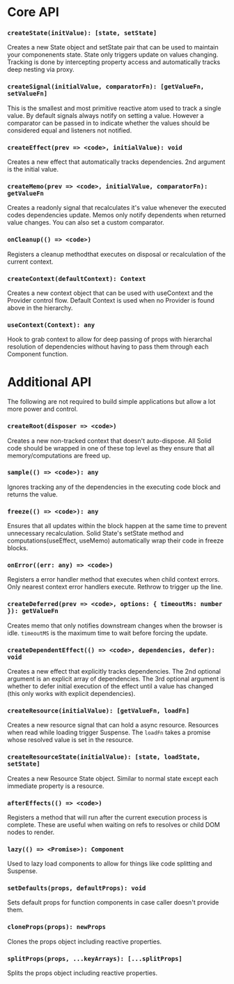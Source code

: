 # Core API

### `createState(initValue): [state, setState]`

Creates a new State object and setState pair that can be used to maintain your componenents state. State only triggers update on values changing. Tracking is done by intercepting property access and automatically tracks deep nesting via proxy.

### `createSignal(initialValue, comparatorFn): [getValueFn, setValueFn]`

This is the smallest and most primitive reactive atom used to track a single value. By default signals always notify on setting a value. However a comparator can be passed in to indicate whether the values should be considered equal and listeners not notified.

### `createEffect(prev => <code>, initialValue): void`

Creates a new effect that automatically tracks dependencies. 2nd argument is the initial value.

### `createMemo(prev => <code>, initialValue, comparatorFn): getValueFn`

Creates a readonly signal that recalculates it's value whenever the executed codes dependencies update. Memos only notify dependents when returned value changes. You can also set a custom comparator.

### `onCleanup(() => <code>)`

Registers a cleanup methodthat executes on disposal or recalculation of the current context.

### `createContext(defaultContext): Context`

Creates a new context object that can be used with useContext and the Provider control flow. Default Context is used when no Provider is found above in the hierarchy.

### `useContext(Context): any`

Hook to grab context to allow for deep passing of props with hierarchal resolution of dependencies without having to pass them through each Component function.

# Additional API

The following are not required to build simple applications but allow a lot more power and control.

### `createRoot(disposer => <code>)`

Creates a new non-tracked context that doesn't auto-dispose. All Solid code should be wrapped in one of these top level as they ensure that all memory/computations are freed up.

### `sample(() => <code>): any`

Ignores tracking any of the dependencies in the executing code block and returns the value.

### `freeze(() => <code>): any`

Ensures that all updates within the block happen at the same time to prevent unnecessary recalculation. Solid State's setState method and computations(useEffect, useMemo) automatically wrap their code in freeze blocks.

### `onError((err: any) => <code>)`

Registers a error handler method that executes when child context errors. Only nearest context error handlers execute. Rethrow to trigger up the line.

### `createDeferred(prev => <code>, options: { timeoutMs: number }): getValueFn`

Creates memo that only notifies downstream changes when the browser is idle. `timeoutMS` is the maximum time to wait before forcing the update.

### `createDependentEffect(() => <code>, dependencies, defer): void`

Creates a new effect that explicitly tracks dependencies. The 2nd optional argument is an explicit array of dependencies. The 3rd optional argument is whether to defer initial execution of the effect until a value has changed (this only works with explicit dependencies).

### `createResource(initialValue): [getValueFn, loadFn]`

Creates a new resource signal that can hold a async resource. Resources when read while loading trigger Suspense. The `loadFn` takes a promise whose resolved value is set in the resource.

### `createResourceState(initialValue): [state, loadState, setState]`

Creates a new Resource State object. Similar to normal state except each immediate property is a resource.

### `afterEffects(() => <code>)`

Registers a method that will run after the current execution process is complete. These are useful when waiting on refs to resolves or child DOM nodes to render.

### `lazy(() => <Promise>): Component`

Used to lazy load components to allow for things like code splitting and Suspense.

### `setDefaults(props, defaultProps): void`

Sets default props for function components in case caller doesn't provide them.

### `cloneProps(props): newProps`

Clones the props object including reactive properties.

### `splitProps(props, ...keyArrays): [...splitProps]`

Splits the props object including reactive properties.